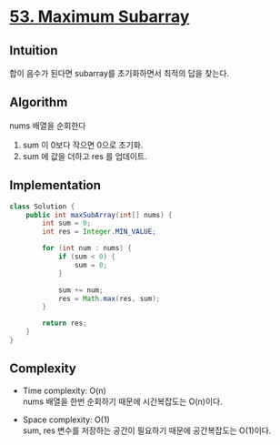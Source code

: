 # [53. Maximum Subarray](https://leetcode.com/problems/maximum-subarray/description/)

## Intuition
합이 음수가 된다면 subarray를 초기화하면서 최적의 답을 찾는다.

## Algorithm
nums 배열을 순회한다
1. sum 이 0보다 작으면 0으로 초기화.
2. sum 에 값을 더하고 res 를 업데이트.

## Implementation
```java
class Solution {
    public int maxSubArray(int[] nums) {
        int sum = 0;
        int res = Integer.MIN_VALUE;

        for (int num : nums) {
            if (sum < 0) {
                sum = 0;
            }

            sum += num;
            res = Math.max(res, sum);
        }

        return res;
    }
}
```

## Complexity
- Time complexity: O(n)   
nums 배열을 한번 순회하기 때문에 시간복잡도는 O(n)이다.

- Space complexity: O(1)   
sum, res 변수를 저장하는 공간이 필요하기 때문에 공간복잡도는 O(1)이다.
